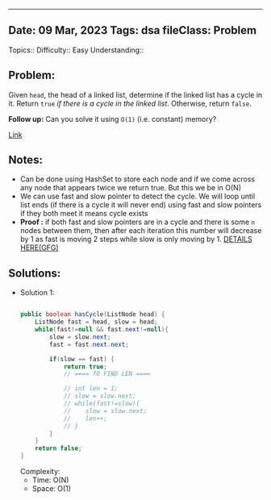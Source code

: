 
---
Date: 09 Mar, 2023
Tags: dsa
fileClass: Problem
---
Topics:: 
Difficulty::  Easy
Understanding:: 
## Problem: 
 Given `head`, the head of a linked list, determine if the linked list has a cycle in it. Return `true` _if there is a cycle in the linked list_. Otherwise, return `false`.

**Follow up:** Can you solve it using `O(1)` (i.e. constant) memory?

[Link]( https://leetcode.com/problems/linked-list-cycle/)

## Notes: 
- Can be done using HashSet to store each node and if we come across any node that appears twice we return true. But this we be in O(N)
- We can use fast and slow pointer to detect the cycle. We will loop until list ends (if there is a cycle it will never end) using fast and slow pointers if they both meet it means cycle exists
- **Proof :** if both fast and slow pointers are in a cycle and there is some `n` nodes between them, then after each iteration this number will decrease by 1 as fast is moving 2 steps while slow is only moving by 1. [DETAILS HERE(GFG)](https://www.geeksforgeeks.org/floyds-cycle-finding-algorithm/)

## Solutions: 

- Solution 1: 
	```java
	
	public boolean hasCycle(ListNode head) {
        ListNode fast = head, slow = head;
        while(fast!=null && fast.next!=null){
            slow = slow.next;
            fast = fast.next.next;

            if(slow == fast) {                
	            return true;
	            // ==== TO FIND LEN ====

	            // int len = 1;
		        // slow = slow.next;
	            // while(fast!=slow){
		        //    slow = slow.next;
		        //    len++;
	            // }
            }
        }
        return false;
    }
	
	```
	Complexity: 
	- Time: O(N)
	- Space: O(1)


